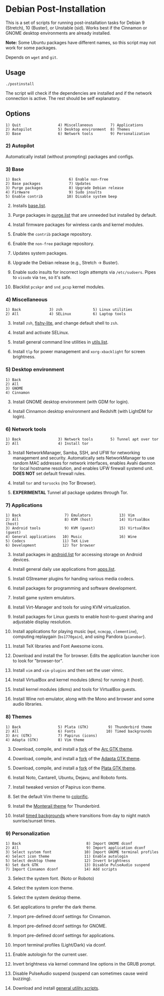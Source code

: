 # Debian Post-Installation

This is a set of scripts for running post-installation tasks for Debian 9
(Stretch), 10 (Buster), or Unstable (sid). Works best if the Cinnamon or GNOME
desktop environments are already installed.

**Note:** Some Ubuntu packages have different names, so this script may not
work for some packages.

Depends on `wget` and `git`.

## Usage
```
./postinstall
```

The script will check if the dependencies are installed and if the network
connection is active. The rest should be self explanatory.


## Options
```
1) Quit                 4) Miscellaneous        7) Applications
2) Autopilot            5) Desktop environment  8) Themes
3) Base                 6) Network tools        9) Personalization
```

### 2) Autopilot

Automatically install (without prompting) packages and configs.

### 3) Base
```
1) Back                      6) Enable non-free
2) Base packages             7) Updates
3) Purge packages            8) Upgrade Debian release
4) Firmware                  9) Sudo insults
5) Enable contrib           10) Disable system beep
```

2) Installs [base.list](packages/base.list).

3) Purge packages in [purge.list](packages/purge.list) that are unneeded but
   installed by default.

4) Install firmware packages for wireless cards and kernel modules.

5) Enable the `contrib` package repository.

6) Enable the `non-free` package repository.

7) Updates system packages.

8) Upgrade the Debian release (e.g., Stretch -> Buster).

9) Enable sudo insults for incorrect login attempts via `/etc/sudoers`. Pipes
   to `visudo` via `tee`, so it's safe.

10) Blacklist `pcskpr` and `snd_pcsp` kernel modules.

### 4) Miscellaneous
```
1) Back             3) zsh              5) Linux utilities
2) All              4) SELinux          6) Laptop tools
```

3) Install `zsh`, [fishy-lite](https://github.com/sudorook/fishy-lite), and
   change default shell to `zsh`.

4) Install and activate SELinux.

5) Install general command line utilities in [utils.list](packages/utils.list).

6) Install `tlp` for power management and `xorg-xbacklight` for screen
   brightness.

### 5) Desktop environment
```
1) Back
2) All
3) GNOME
4) Cinnamon
```

3) Install GNOME desktop environment (with GDM for login).

4) Install Cinnamon desktop environment and Redshift (with LightDM for login).

### 6) Network tools
```
1) Back                 3) Network tools        5) Tunnel apt over tor
2) All                  4) Install tor
```

3) Install NetworkManager, Samba, SSH, and UFW for networking management and
   security. Automatically sets NetworkManager to use random MAC addresses for
   network interfaces, enables Avahi daemon for local hostname resolution, and
   enables UFW firewall systemd unit. **DOES NOT** set default firewall rules.

4) Install `tor` and `torsocks` (no Tor Browser).

5) **EXPERIMENTAL** Tunnel all package updates through Tor.

### 7) Applications
```
1) Back                    7) Emulators             13) Vim
2) All                     8) KVM (host)            14) VirtualBox (host)
3) Android tools           9) KVM (guest)           15) VirtualBox (guest)
4) General applications   10) Music                 16) Wine
5) Codecs                 11) TeX Live
6) Development            12) Tor browser
```

3) Install packages in [android.list](packages/android.list) for accessing
   storage on Android devices.

4) Install general daily use applications from [apps.list](packages/apps.list).

5) Install GStreamer plugins for handing various media codecs.

6) Install packages for programming and software development.

7) Install game system emulators.

8) Install Virt-Manager and tools for using KVM virtualization.

9) Install packages for Linux guests to enable host-to-guest sharing and
    adjustable display resolution.

10) Install applications for playing music (`mpd`, `ncmcpp`, `clementine`),
    computing replaygain (`bs1770gain`), and using Pandora (`pianobar`).

11) Install TeX libraries and Font Awesome icons.

12) Download and install the Tor browser. Edits the application launcher icon
    to look for "browser-tor".

13) Install `vim` and `vim-plugins` and then set the user vimrc.

14) Install VirtualBox and kernel modules (dkms) for running it (host).

15) Install kernel modules (dkms) and tools for VirtualBox guests.

16) Install Wine not-emulator, along with the Mono and browser and some audio
    libraries.

### 8) Themes
```
1) Back                 5) Plata (GTK)         9) Thunderbird theme
2) All                  6) Fonts              10) Timed backgrounds
3) Arc (GTK)            7) Papirus (icons)
4) Adapta (GTK)         8) Vim theme
```

3) Download, compile, and install a [fork](https://github.com/sudorook/arc-theme)
   of the [Arc GTK theme](https://github.com/horst3180/arc-theme).

4) Download, compile, and install a [fork](https://github.com/sudorook/adapta-gtk-theme)
   of the [Adapta GTK theme](https://github.com/adapta-project/adapta-gtk-theme).

5) Download, compile, and install a [fork](https://gitlab.com/sudorook/plata-theme)
   of the [Plata GTK theme](https://gitlab.com/tista500/plata-theme).

6) Install Noto, Cantarell, Ubuntu, Dejavu, and Roboto fonts.

7) Install tweaked version of Papirus icon theme.

8) Set the default Vim theme to [colorific](https://github.com/sudorook/colorific.vim).

9) Install the [Monterail theme](https://github.com/spymastermatt/thunderbird-monterail)
   for Thunderbird.

10) Install [timed backgrounds](https://github.com/sudorook/timed-backgrounds)
   where transitions from day to night match sunrise/sunset times.

### 9) Personalization
```
1) Back                              8) Import GNOME dconf
2) All                               9) Import application dconf
3) Select system font               10) Import GNOME terminal profiles
4) Select icon theme                11) Enable autologin
5) Select desktop theme             12) Invert brightness
6) Set dark GTK                     13) Disable PulseAudio suspend
7) Import Cinnamon dconf            14) Add scripts
```

3) Select the system font. (Noto or Roboto)

4) Select the system icon theme.

5) Select the system desktop theme.

6) Set applications to prefer the dark theme.

7) Import pre-defined dconf settings for Cinnamon.

8) Import pre-defined dconf settings for GNOME.

9) Import pre-defined dconf settings for applications.

10) Import terminal profiles (Light/Dark) via dconf.

11) Enable autologin for the current user.

12) Invert brightness via kernel command line options in the GRUB prompt.

13) Disable PulseAudio suspend (suspend can sometimes cause weird buzzing).

14) Download and install [general utility scripts](https://github.com/sudorook/misc-scripts).
